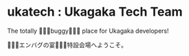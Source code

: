 # ukatech : Ukagaka Tech Team

The totally 🐛🐛🐛buggy🐛🐛🐛 place for Ukagaka developers!

🐛🐛🐛エンバグの宴🐛🐛🐛特設会場へようこそ。
